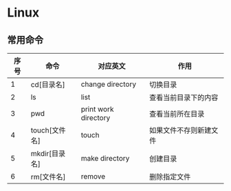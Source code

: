 # Linux

## 常用命令

| 序号  | 命令           | 对应英文                 | 作用           |
|-----|--------------|----------------------|--------------|
| 1   | cd[目录名]      | change directory     | 切换目录         |
| 2   | ls           | list                 | 查看当前目录下的内容   |
| 3   | pwd          | print work directory | 查看当前所在目录     |
| 4   | touch[文件名]   | touch                | 如果文件不存则新建文件  |
| 5   | mkdir[目录名]   | make directory       | 创建目录         |
| 6   | rm[文件名]      | remove               | 删除指定文件       |

